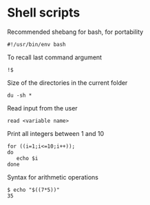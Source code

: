 # Shell scripts

Recommended shebang for bash, for portability
```
#!/usr/bin/env bash
```

To recall last command argument
```
!$
```


Size of the directories in the current folder
```
du -sh *
```

Read input from the user
```
read <variable name>
```

Print all integers between 1 and 10
```
for ((i=1;i<=10;i++)); 
do 
   echo $i
done
```

Syntax for arithmetic operations
```
$ echo "$((7*5))"
35
```
